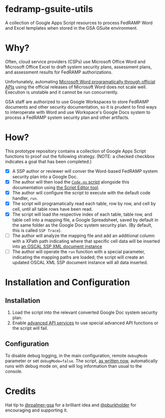 # fedramp-gsuite-utils
A collection of Google Apps Script resources to process FedRAMP Word and Excel templates when stored in the GSA GSuite environment.

# Why?

Often, cloud service providers (CSPs) use Microsoft Office Word and Microsoft Office Excel to draft system security plans, assessment plans, and assessment results for FedRAMP authorizations.

Unfortunately, automating [Microsoft Word programatically through official APIs](https://docs.microsoft.com/en-us/dotnet/api/microsoft.office.interop.word?view=word-pia) using the official releases of Microsoft Word does not scale well. Execution is unstable and it cannot be run concurrently.

GSA staff are authorized to use Google Workspaces to store FedRAMP documents and other security documentation, so it is prudent to find ways to interoperate with Word and use Workspace's Google Docs system to process a FedRAMP system security plan and other artifacts.

# How?

This prototype repository contains a collection of Google Apps Script functions to proof out the following strategy. (NOTE: a checked checkbox indicates a goal that has been completed.)

- [x] A SSP author or reviewer will conver the Word-based FedRAMP system security plan into a Google Doc.
- [x] The author will then load the [`Code.gs` script](./Code.gs) alongside this documentation using [the Script Editor tool](https://support.google.com/a/users/answer/9308847?hl=en).
- [x] The author will configure the script to execute with the default code handler, `run`.
- [x] The script will programatically read each table, row by row, and cell by cell, until all table rows have been read.
- [x] The script will load the respective index of each table, table row, and table cell into a mapping file, a Google Spreadsheet, saved by default in the same folder as the Google Doc system security plan. (By default, this is called `SSP Trace`).
- [ ] The author will analyze the mapping file and add an additional column with a XPath path indicating where that specific cell data will be inserted into [an OSCAL SSP XML document instance](https://pages.nist.gov/OSCAL/reference/1.0.0/system-security-plan/xml-outline/)
- [ ] The author will operate the `run` function with a special parameter, indicating the mapping paths are loaded; the script will create an updated OSCAL XML SSP document instance will all data inserted.

# Installation and Configuration

## Installation

1. Load the script into the relevant converted Google Doc system security plan.
2. Enable [advanced API services](https://developers.google.com/apps-script/guides/services/advanced#enable_advanced_services) to use special advanced API functions or the script will fail.

## Configuration

To disable debug logging, in the main configuration, remote `debugMode` parameter or set `debugMode=false`. The script, [as written now](https://github.com/ohsh6o/fedramp-gsuite-utils/blob/d1da3eea963ca5bb613dfb1e629a6c32bf7493ea/Code.gs#L2), automatically runs with debug mode on, and will log information than usual to the console.

# Credits

Hat tip to [@rpalmer-gsa](https://github.com/rpalmer-gsa) for a brilliant idea and [@pburkholder](https://github.com/pburkholder) for encouraging and supporting it.
